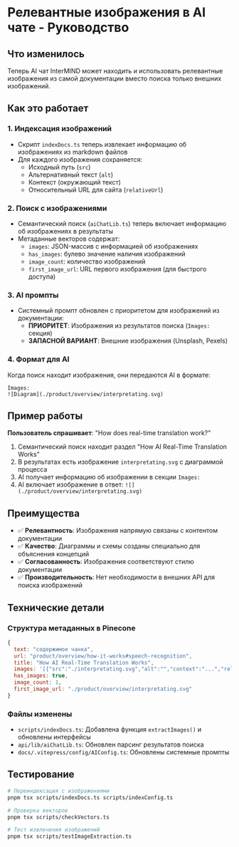 # Релевантные изображения в AI чате - Руководство

## Что изменилось

Теперь AI чат InterMIND может находить и использовать релевантные изображения из самой документации вместо поиска только внешних изображений.

## Как это работает

### 1. Индексация изображений
- Скрипт `indexDocs.ts` теперь извлекает информацию об изображениях из markdown файлов
- Для каждого изображения сохраняется:
  - Исходный путь (`src`)
  - Альтернативный текст (`alt`) 
  - Контекст (окружающий текст)
  - Относительный URL для сайта (`relativeUrl`)

### 2. Поиск с изображениями
- Семантический поиск (`aiChatLib.ts`) теперь включает информацию об изображениях в результаты
- Метаданные векторов содержат:
  - `images`: JSON-массив с информацией об изображениях
  - `has_images`: булево значение наличия изображений
  - `image_count`: количество изображений
  - `first_image_url`: URL первого изображения (для быстрого доступа)

### 3. AI промпты
- Системный промпт обновлен с приоритетом для изображений из документации:
  - **ПРИОРИТЕТ**: Изображения из результатов поиска (`Images:` секция)
  - **ЗАПАСНОЙ ВАРИАНТ**: Внешние изображения (Unsplash, Pexels)

### 4. Формат для AI
Когда поиск находит изображения, они передаются AI в формате:
```
Images:
![Diagram](./product/overview/interpretating.svg)
```

## Пример работы

**Пользователь спрашивает**: "How does real-time translation work?"

1. Семантический поиск находит раздел "How AI Real-Time Translation Works"  
2. В результатах есть изображение `interpretating.svg` с диаграммой процесса
3. AI получает информацию об изображении в секции `Images:`
4. AI включает изображение в ответ: `![](./product/overview/interpretating.svg)`

## Преимущества

- ✅ **Релевантность**: Изображения напрямую связаны с контентом документации
- ✅ **Качество**: Диаграммы и схемы созданы специально для объяснения концепций
- ✅ **Согласованность**: Изображения соответствуют стилю документации
- ✅ **Производительность**: Нет необходимости в внешних API для поиска изображений

## Технические детали

### Структура метаданных в Pinecone
```javascript
{
  text: "содержимое чанка",
  url: "product/overview/how-it-works#speech-recognition", 
  title: "How AI Real-Time Translation Works",
  images: '[{"src":"./interpretating.svg","alt":"","context":"...","relativeUrl":"./product/overview/interpretating.svg"}]',
  has_images: true,
  image_count: 1,
  first_image_url: "./product/overview/interpretating.svg"
}
```

### Файлы изменены
- `scripts/indexDocs.ts`: Добавлена функция `extractImages()` и обновлены интерфейсы
- `api/lib/aiChatLib.ts`: Обновлен парсинг результатов поиска 
- `docs/.vitepress/config/AIConfig.ts`: Обновлены системные промпты

## Тестирование
```bash
# Переиндексация с изображениями
pnpm tsx scripts/indexDocs.ts scripts/indexConfig.ts

# Проверка векторов
pnpm tsx scripts/checkVectors.ts

# Тест извлечения изображений  
pnpm tsx scripts/testImageExtraction.ts
```
